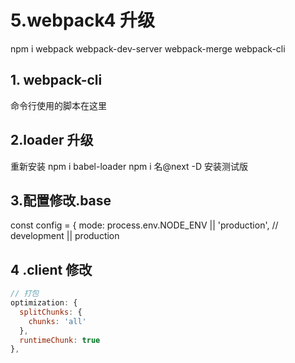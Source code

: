 # 5.webpack4 升级
npm i webpack webpack-dev-server webpack-merge webpack-cli

## 1. webpack-cli
命令行使用的脚本在这里

## 2.loader 升级
重新安装
npm i babel-loader
npm i 名@next -D 安装测试版

## 3.配置修改.base
const config = {
  mode: process.env.NODE_ENV || 'production', // development || production


## 4 .client 修改
```javascript
// 打包
optimization: {
  splitChunks: {
    chunks: 'all'
  },
  runtimeChunk: true
},
```
